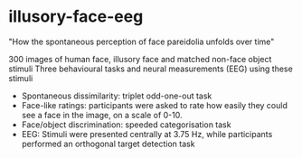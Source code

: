 # illusory-face-eeg

"How the spontaneous perception of face pareidolia unfolds over time"

300 images of human face, illusory face and matched non-face object stimuli
Three behavioural tasks and neural measurements (EEG) using these stimuli

- Spontaneous dissimilarity: triplet odd-one-out task
- Face-like ratings: participants were asked to rate how easily they could see a face in the image, on a scale of 0-10. 
- Face/object discrimination: speeded categorisation task
- EEG: Stimuli were presented centrally at 3.75 Hz, while participants performed an orthogonal target detection task
